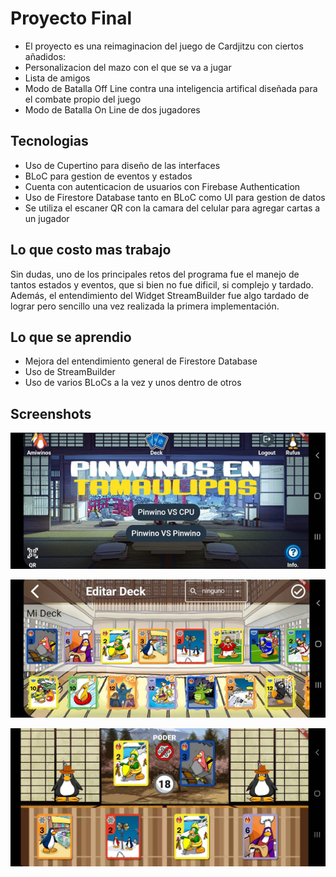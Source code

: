# Proyecto Final
- El proyecto es una reimaginacion del juego de Cardjitzu con ciertos añadidos:
- Personalizacion del mazo con el que se va a jugar
- Lista de amigos
- Modo de Batalla Off Line contra una inteligencia artifical diseñada
para el combate propio del juego
- Modo de Batalla On Line de dos jugadores



## Tecnologias
- Uso de Cupertino para diseño de las interfaces
- BLoC para gestion de eventos y estados
- Cuenta con autenticacion de usuarios con Firebase Authentication
- Uso de Firestore Database tanto en BLoC como UI para gestion de datos
- Se utiliza el escaner QR con la camara del celular para agregar cartas a un jugador


## Lo que costo mas trabajo
Sin dudas, uno de los principales retos del programa fue el manejo
de tantos estados y eventos, que si bien no fue dificil, si complejo
y tardado.
Además, el entendimiento del Widget StreamBuilder fue algo
tardado de lograr pero sencillo una vez realizada la primera
implementación.

## Lo que se aprendio
- Mejora del entendimiento general de Firestore Database
- Uso de StreamBuilder
- Uso de varios BLoCs a la vez y unos dentro de otros

## Screenshots
![alt text](assets/readme_images/home.jpeg)

![alt text](assets/readme_images/deck.jpeg)

![alt text](assets/readme_images/battle.jpeg)